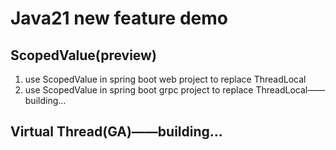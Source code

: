 # Java21 new feature demo

## ScopedValue(preview)

1. use ScopedValue in spring boot web project to replace ThreadLocal
2. use ScopedValue in spring boot grpc project to replace ThreadLocal——building...

## Virtual Thread(GA)——building...

## 
